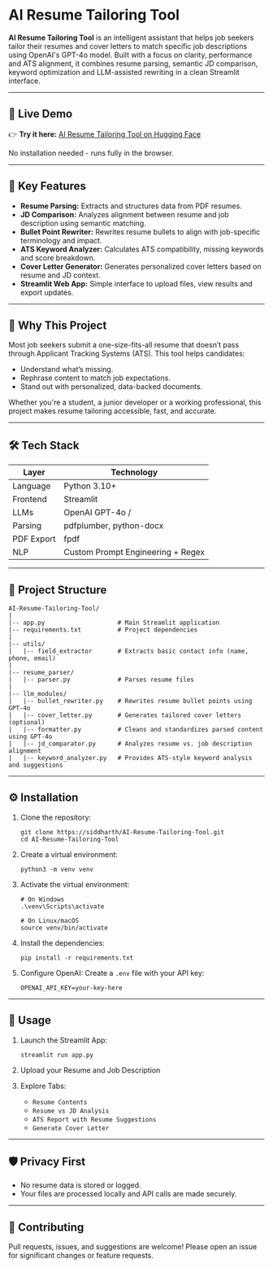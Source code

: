 # AI Resume Tailoring Tool

**AI Resume Tailoring Tool** is an intelligent assistant that helps job seekers tailor their resumes and cover letters to match specific job descriptions using OpenAI's GPT-4o model. Built with a focus on clarity, performance and ATS alignment, it combines resume parsing, semantic JD comparison, keyword optimization and LLM-assisted rewriting in a clean Streamlit interface.

---

## 🚀 Live Demo

👉 **Try it here:** [AI Resume Tailoring Tool on Hugging Face](https://huggingface.co/spaces/siddharth0607/ai-resume-app)

No installation needed - runs fully in the browser.

---

## 🚀 Key Features

- **Resume Parsing:** Extracts and structures data from PDF resumes.
- **JD Comparison:** Analyzes alignment between resume and job description using semantic matching.
- **Bullet Point Rewriter:** Rewrites resume bullets to align with job-specific terminology and impact.
- **ATS Keyword Analyzer:** Calculates ATS compatibility, missing keywords and score breakdown.
- **Cover Letter Generator:** Generates personalized cover letters based on resume and JD context.
- **Streamlit Web App:** Simple interface to upload files, view results and export updates.

---

## 🎯 Why This Project

Most job seekers submit a one-size-fits-all resume that doesn’t pass through Applicant Tracking Systems (ATS).
This tool helps candidates:
- Understand what’s missing.
- Rephrase content to match job expectations.
- Stand out with personalized, data-backed documents.

Whether you're a student, a junior developer or a working professional, this project makes resume tailoring accessible, fast, and accurate.

---

## 🛠️ Tech Stack

| Layer        | Technology                         |
|--------------|-------------------------------------|
| Language     | Python 3.10+                        |
| Frontend     | Streamlit                          |
| LLMs         | OpenAI GPT-4o /                     |
| Parsing      | pdfplumber, python-docx             |
| PDF Export   | fpdf                                |
| NLP          | Custom Prompt Engineering + Regex   |

---

## 📂 Project Structure

```plaintext
AI-Resume-Tailoring-Tool/
|
|-- app.py                    # Main Streamlit application
|-- requirements.txt          # Project dependencies
|
|-- utils/
|   |-- field_extractor       # Extracts basic contact info (name, phone, email)
|
|-- resume_parser/            
|   |-- parser.py             # Parses resume files
|
|-- llm_modules/
|   |-- bullet_rewriter.py    # Rewrites resume bullet points using GPT-4o
|   |-- cover_letter.py       # Generates tailored cover letters (optional)
|   |-- formatter.py          # Cleans and standardizes parsed content using GPT-4o
|   |-- jd_comparator.py      # Analyzes resume vs. job description alignment
|   |-- keyword_analyzer.py   # Provides ATS-style keyword analysis and suggestions
```

---

## ⚙️ Installation

1. Clone the repository:
   ```
   git clone https://siddharth/AI-Resume-Tailoring-Tool.git
   cd AI-Resume-Tailoring-Tool
   ```

2. Create a virtual environment:
   ```
   python3 -m venv venv
   ```
3. Activate the virtual environment:
   ```
   # On Windows
   .\venv\Scripts\activate

   # On Linux/macOS
   source venv/bin/activate
   ```

4. Install the dependencies:
   ```
   pip install -r requirements.txt
   ```

5. Configure OpenAI: 
   Create a `.env` file with your API key:
   ```
   OPENAI_API_KEY=your-key-here
   ```

---

## 🧪 Usage

1. Launch the Streamlit App:
   ```
   streamlit run app.py
   ```

2. Upload your Resume and Job Description

3. Explore Tabs:
   - `Resume Contents`
   - `Resume vs JD Analysis`
   - `ATS Report with Resume Suggestions`
   - `Generate Cover Letter`

---

## 🛡️ Privacy First

- No resume data is stored or logged.
- Your files are processed locally and API calls are made securely.

---

## 🤝 Contributing
Pull requests, issues, and suggestions are welcome! Please open an issue for significant changes or feature requests.
